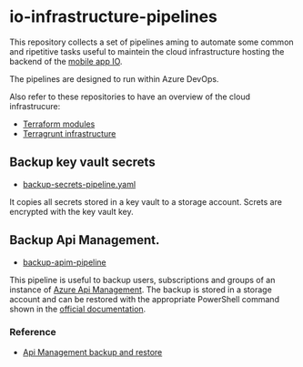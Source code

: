 # io-infrastructure-pipelines

This repository collects a set of pipelines aming to automate some common and ripetitive tasks useful to maintein the cloud infrastructure hosting the backend of the [mobile app IO](https://io.italia.it/).

The pipelines are designed to run within Azure DevOps.

Also refer to these repositories to have an overview of the cloud infrastrucure:

* [Terraform modules](https://github.com/pagopa/io-infrastructure-modules-new)
* [Terragrunt infrastructure](https://github.com/pagopa/io-infrastructure-live-new)

## Backup key vault secrets

* [backup-secrets-pipeline.yaml](./pipelines/backup-secrets-pipeline.yaml)

It copies all secrets stored in a key vault to a storage account.
Screts are encrypted with the key vault key.

## Backup Api Management.

* [backup-apim-pipeline](./pipelines/backup-apim-pipeline.yaml)

This pipeline is useful to backup users, subscriptions and groups of an instance of [Azure Api Management](https://docs.microsoft.com/en-us/rest/api/apimanagement/).
 The backup is stored in a storage account and can be restored with the appropriate PowerShell command shown in the [official documentation](https://docs.microsoft.com/en-us/azure/api-management/scripts/powershell-backup-restore-apim-service).

### Reference

* [Api Management backup and restore](https://docs.microsoft.com/en-us/azure/api-management/scripts/powershell-backup-restore-apim-service)
